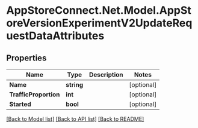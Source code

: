 # AppStoreConnect.Net.Model.AppStoreVersionExperimentV2UpdateRequestDataAttributes

## Properties

Name | Type | Description | Notes
------------ | ------------- | ------------- | -------------
**Name** | **string** |  | [optional] 
**TrafficProportion** | **int** |  | [optional] 
**Started** | **bool** |  | [optional] 

[[Back to Model list]](../README.md#documentation-for-models) [[Back to API list]](../README.md#documentation-for-api-endpoints) [[Back to README]](../README.md)

